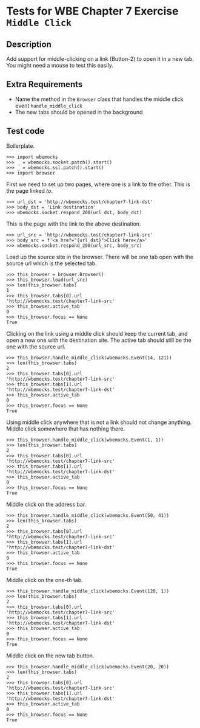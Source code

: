 Tests for WBE Chapter 7 Exercise `Middle Click`
===============================================

Description
-----------

Add support for middle-clicking on a link (Button-2) to open it in a new tab.
You might need a mouse to test this easily.


Extra Requirements
------------------

* Name the method in the `Browser` class that handles the middle click event
  `handle_middle_click`
* The new tabs should be opened in the background


Test code
---------

Boilerplate.

    >>> import wbemocks
    >>> _ = wbemocks.socket.patch().start()
    >>> _ = wbemocks.ssl.patch().start()
    >>> import browser

First we need to set up two pages, where one is a link to the other.
This is the page linked _to_.

    >>> url_dst = 'http://wbemocks.test/chapter7-link-dst'
    >>> body_dst = 'Link destination'
    >>> wbemocks.socket.respond_200(url_dst, body_dst)

This is the page with the link to the above destination.

    >>> url_src = 'http://wbemocks.test/chapter7-link-src'
    >>> body_src = f'<a href="{url_dst}">Click here</a>'
    >>> wbemocks.socket.respond_200(url_src, body_src)

Load up the source site in the browser.
There will be one tab open with the source url which is the selected tab.

    >>> this_browser = browser.Browser()
    >>> this_browser.load(url_src)
    >>> len(this_browser.tabs)
    1
    >>> this_browser.tabs[0].url
    'http://wbemocks.test/chapter7-link-src'
    >>> this_browser.active_tab
    0
    >>> this_browser.focus == None
    True

Clicking on the link using a middle click should keep the current tab, and open
  a new one with the destination site.
The active tab should still be the one with the source url.

    >>> this_browser.handle_middle_click(wbemocks.Event(14, 121))
    >>> len(this_browser.tabs)
    2
    >>> this_browser.tabs[0].url
    'http://wbemocks.test/chapter7-link-src'
    >>> this_browser.tabs[1].url
    'http://wbemocks.test/chapter7-link-dst'
    >>> this_browser.active_tab
    0
    >>> this_browser.focus == None
    True

Using middle click anywhere that is not a link should not change anything.
Middle click somewhere that has nothing there.

    >>> this_browser.handle_middle_click(wbemocks.Event(1, 1))
    >>> len(this_browser.tabs)
    2
    >>> this_browser.tabs[0].url
    'http://wbemocks.test/chapter7-link-src'
    >>> this_browser.tabs[1].url
    'http://wbemocks.test/chapter7-link-dst'
    >>> this_browser.active_tab
    0
    >>> this_browser.focus == None
    True


Middle click on the address bar.

    >>> this_browser.handle_middle_click(wbemocks.Event(50, 41))
    >>> len(this_browser.tabs)
    2
    >>> this_browser.tabs[0].url
    'http://wbemocks.test/chapter7-link-src'
    >>> this_browser.tabs[1].url
    'http://wbemocks.test/chapter7-link-dst'
    >>> this_browser.active_tab
    0
    >>> this_browser.focus == None
    True

Middle click on the one-th tab.

    >>> this_browser.handle_middle_click(wbemocks.Event(120, 1))
    >>> len(this_browser.tabs)
    2
    >>> this_browser.tabs[0].url
    'http://wbemocks.test/chapter7-link-src'
    >>> this_browser.tabs[1].url
    'http://wbemocks.test/chapter7-link-dst'
    >>> this_browser.active_tab
    0
    >>> this_browser.focus == None
    True

Middle click on the new tab button.

    >>> this_browser.handle_middle_click(wbemocks.Event(20, 20))
    >>> len(this_browser.tabs)
    2
    >>> this_browser.tabs[0].url
    'http://wbemocks.test/chapter7-link-src'
    >>> this_browser.tabs[1].url
    'http://wbemocks.test/chapter7-link-dst'
    >>> this_browser.active_tab
    0
    >>> this_browser.focus == None
    True

